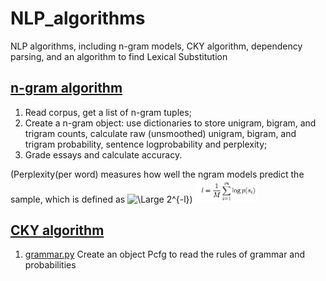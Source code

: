 # NLP_algorithms
NLP algorithms, including n-gram models, CKY algorithm, dependency parsing, and an algorithm to find Lexical Substitution

## [n-gram algorithm](https://github.com/ZhijunLiu96/NLP_algorithms/blob/master/n-gram/trigram_model.py)
1. Read corpus, get a list of n-gram tuples;
2. Create a n-gram object: use dictionaries to store unigram, bigram, and trigram counts, calculate raw (unsmoothed) unigram, bigram, and trigram probability, sentence logprobability and perplexity;
3. Grade essays and calculate accuracy.

(Perplexity(per word) measures how well the ngram models predict the sample, which is defined as <img src="https://latex.codecogs.com/svg.latex?\Large&space;2^{-l}" title="\Large 2^{-l}" />)
<img src="https://github.com/ZhijunLiu96/NLP_algorithms/blob/master/n-gram/perplexity.png" hight = "20%" width = "20%">

## [CKY algorithm](https://github.com/ZhijunLiu96/NLP_algorithms/tree/master/CKY)
1. [grammar.py](https://github.com/ZhijunLiu96/NLP_algorithms/blob/master/CKY/grammar.py)
Create an object Pcfg to read the rules of grammar and probabilities
